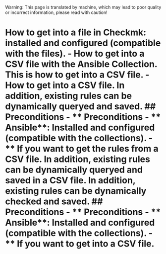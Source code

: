 Warning: This page is translated by machine, which may lead to poor quality or incorrect information, please read with caution!

# How to get into a file in Checkmk: installed and configured (compatible with the files). - How to get into a CSV file with the Ansible Collection. This is how to get into a CSV file. - How to get into a CSV file. In addition, existing rules can be dynamically queryed and saved. ## Preconditions - ** Preconditions - ** Ansible**: Installed and configured (compatible with the collections). - ** If you want to get the rules from a CSV file. In addition, existing rules can be dynamically queryed and saved in a CSV file. In addition, existing rules can be dynamically checked and saved. ## Preconditions - ** Preconditions - ** Ansible**: Installed and configured (compatible with the collections). - ** If you want to get into a CSV file.